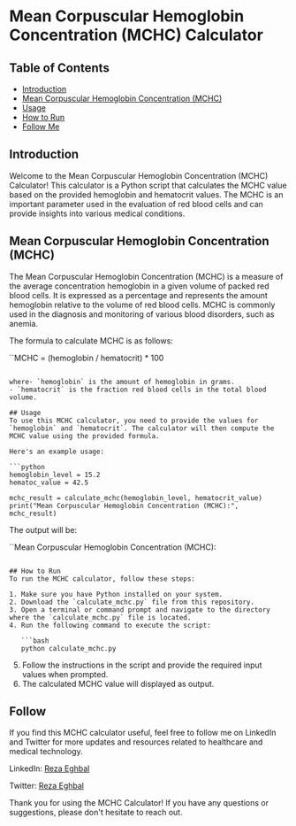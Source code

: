 # Mean Corpuscular Hemoglobin Concentration (MCHC) Calculator

## Table of Contents
- [Introduction](#introduction)
- [Mean Corpuscular Hemoglobin Concentration (MCHC)](#mean-corpuscular-hemoglobin-concentration-mchc)
- [Usage](#usage)
- [How to Run](#how-run)
- [Follow Me](#follow-me)

## Introduction
Welcome to the Mean Corpuscular Hemoglobin Concentration (MCHC) Calculator! This calculator is a Python script that calculates the MCHC value based on the provided hemoglobin and hematocrit values. The MCHC is an important parameter used in the evaluation of red blood cells and can provide insights into various medical conditions.

## Mean Corpuscular Hemoglobin Concentration (MCHC)
The Mean Corpuscular Hemoglobin Concentration (MCHC) is a measure of the average concentration hemoglobin in a given volume of packed red blood cells. It is expressed as a percentage and represents the amount hemoglobin relative to the volume of red blood cells. MCHC is commonly used in the diagnosis and monitoring of various blood disorders, such as anemia.

The formula to calculate MCHC is as follows:

``MCHC = (hemoglobin / hematocrit) * 100
```

where- `hemoglobin` is the amount of hemoglobin in grams.
- `hematocrit` is the fraction red blood cells in the total blood volume.

## Usage
To use this MCHC calculator, you need to provide the values for `hemoglobin` and `hematocrit`. The calculator will then compute the MCHC value using the provided formula.

Here's an example usage:

```python
hemoglobin_level = 15.2
hematoc_value = 42.5

mchc_result = calculate_mchc(hemoglobin_level, hematocrit_value)
print("Mean Corpuscular Hemoglobin Concentration (MCHC):", mchc_result)
```

The output will be:

``Mean Corpuscular Hemoglobin Concentration (MCHC): <calculated MCHC value>
```

## How to Run
To run the MCHC calculator, follow these steps:

1. Make sure you have Python installed on your system.
2. Download the `calculate_mchc.py` file from this repository.
3. Open a terminal or command prompt and navigate to the directory where the `calculate_mchc.py` file is located.
4. Run the following command to execute the script:

   ```bash
   python calculate_mchc.py
   ```

5. Follow the instructions in the script and provide the required input values when prompted.
6. The calculated MCHC value will displayed as output.

## Follow
If you find this MCHC calculator useful, feel free to follow me on LinkedIn and Twitter for more updates and resources related to healthcare and medical technology.

LinkedIn: [Reza Eghbal](https://www.linkedin.com/in/mreghbal)

Twitter: [Reza Eghbal](https://twitter.com/mreghbal)

Thank you for using the MCHC Calculator! If you have any questions or suggestions, please don't hesitate to reach out.
